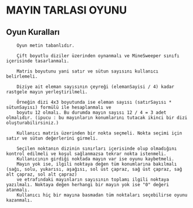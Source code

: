 # MAYIN TARLASI OYUNU
## Oyun Kuralları

        Oyun metin tabanlıdır.

        Çift boyutlu diziler üzerinden oynanmalı ve MineSweeper sınıfı içerisinde tasarlanmalı.

        Matris boyutunu yani satır ve sütun sayısını kullanıcı belirlemeli.

        Diziye ait eleman sayısının çeyreği (elemanSayisi / 4) kadar rastgele mayın yerleştirilmeli. 

        Örneğin dizi 4x3 boyutunda ise eleman sayısı (satırSayısı * sütunSayısı) formülü ile hesaplanmalı ve 
        boyutu 12 olmalı. Bu durumda mayın sayısı 12 / 4 = 3 adet olmalıdır. (ipucu : bu mayınların konumlarını tutacak ikinci bir dizi oluşturabilirsiniz.)

        Kullanıcı matris üzerinden bir nokta seçmeli. Nokta seçimi için satır ve sütun değerlerini girmeli.

        Seçilen noktanın dizinin sınırları içerisinde olup olmadığını kontrol edilmeli ve koşul sağlanmazsa tekrar nokta istenmeli.
        Kullanıcının girdiği noktada mayın var ise oyunu kaybetmeli.
        Mayın yok ise, ilgili noktaya değen tüm konumlarına bakılmalı (sağı, solu, yukarısı, aşağısı, sol üst çapraz, sağ üst çapraz, sağ alt çapraz, sol alt çapraz)
        ve etrafındaki mayınların sayısının toplamı ilgili noktaya yazılmalı. Noktaya değen herhangi bir mayın yok ise "0" değeri atanmalı.
        Kullanıcı hiç bir mayına basmadan tüm noktaları seçebilirse oyunu kazanmalı.
